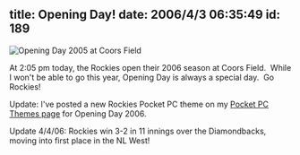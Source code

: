 title: Opening Day!
date: 2006/4/3 06:35:49
id: 189
---
![Opening Day 2005 at Coors Field](/journal_images/openingday.jpg)

At 2:05 pm today, the Rockies open their 2006 season at Coors Field.  While I won't be able to go this year, Opening Day is always a special day.  Go Rockies!

Update: I've posted a new Rockies Pocket PC theme on my [Pocket PC Themes page](PocketPCThemes.aspx) for Opening Day 2006.

Update 4/4/06: Rockies win 3-2 in 11 innings over the Diamondbacks, moving into first place in the NL West!